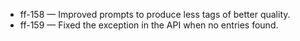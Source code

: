 
- ff-158 — Improved prompts to produce less tags of better quality.
- ff-159 — Fixed the exception in the API when no entries found.
